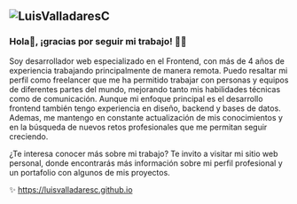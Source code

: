 ![LuisValladaresC](https://github.com/LuisValladaresC/luisvalladaresc/assets/46798812/d2326bfb-8013-46df-8849-0977beef9693)
---

### Hola👋, ¡gracias por seguir mi trabajo! 🧑‍💻
Soy desarrollador web especializado en el Frontend, con más de 4 años de experiencia trabajando principalmente de manera remota. Puedo resaltar mi perfil como freelancer que me ha permitido trabajar con personas y equipos de diferentes partes del mundo, mejorando tanto mis habilidades técnicas como de comunicación. Aunque mi enfoque principal es el desarrollo frontend también tengo experiencia en diseño, backend y bases de datos. Ademas, me mantengo en constante actualización de mis conocimientos y en la búsqueda de nuevos retos profesionales que me permitan seguir creciendo.

¿Te interesa conocer más sobre mi trabajo? Te invito a visitar mi sitio web personal, donde encontrarás más información sobre mi perfil profesional y un portafolio con algunos de mis proyectos.

✨ https://luisvalladaresc.github.io
